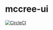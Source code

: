 # mccree-ui

[![CircleCI](https://circleci.com/gh/bingzhe/React-UI-Wheel.svg?style=svg)](https://circleci.com/gh/bingzhe/React-UI-Wheel)
